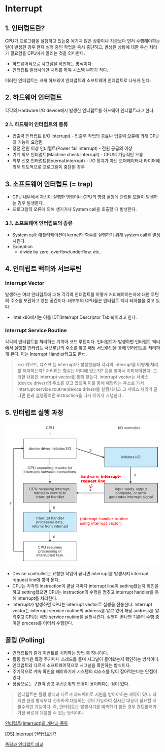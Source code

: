 # Interrupt
## 1. 인터럽트란?

CPU가 프로그램을 실행하고 있는중 예기치 않은 상황이나 지금보다 먼저 수행해야하는 일이  발생한 경우 현재 실행 중인 작업을 즉시 중단하고, 발생된 상황에 대한 우선 처리가 필요함을 CPU에게 알리는 것을 의미한다.

- 하드웨어적으로 시그널을 확인하는 방식이다.
- 인터럽트 발생시에만 처리를 하여 시스템 부하가 적다.

이러한 인터럽트는 크게 하드웨어 인터럽트와 소프트웨어 인터럽트로 나뉘게 된다.

## 2. 하드웨어 인터럽트

각각의 Hardware I/O device에서 발생한 인터럽트를 하드웨어 인터럽트라고 한다.

### 2.1. 하드웨어 인터럽트의 종류

- 입출력 인터럽트 (I/O interrupt) - 입출력 작업의 종료나 입출력 오류에 의해 CPU의 기능이 요청됨
- 정전,전원 이상 인터럽트(Power fail interrupt) - 전원 공급의 이상
- 기계 착오 인터럽트(Machine check interrupt) - CPU의 기능적인 오류
- 외부 신호 인터럽트(External interrupt) - I/O 장치가 아닌 오퍼레이터나 타이머에 의해 의도적으로 프로그램이 중단된 경우

## 3. 소프트웨어 인터럽트 (= trap)

- CPU 내부에서 자신이 실행한 명령이나 CPU의 명령 실행에 관련된 모듈이 발생하는 경우 발생한다.
- 프로그램의 오류에 의해 생기거나 System call을 호출할 때 발생한다.

### 3.1. 소프트웨어 인터럽트의 종류

- System call: 애플리케이션이 kernel의 함수를 실행하기 위해 system call을 발생시킨다.
- Exception
    - divide by zero, overflow/underflow, etc..

## 4. 인터럽트 백터와 서브루틴

### Interrupt Vector

발생하는 여러 인터럽트에 대해 각각의 인터럽트를 어떻게 처리해야하는지에 대한 루틴의 주소를 보관하고 있는 공간이다. 대부부의 CPU들은 인터럽트 백터 테이블을 갖고 있다.

- Intel x86에서는 이를 IDT(Interrupt Descriptor Table)이라고 한다.

### Interrupt Service Routine

각각의 인터럽트를 처리하는 기계어 코드 루틴이다. 인터럽트가 발생하면 인터럽트 백터에서 실행할 인터럽트 서브루틴의 주소를 찾고 해당 서브루틴을 통해 인터럽트를 처리하게 된다. 이는 Interrupt Handler라고도 한ㄷ.

> Ex) 키보드, 디스크 등 interrupt가 발생했을때 각각의 interrupt를 어떻게 처리를 해야하는지? 처리하는 함수는 어디에 있는지? 등을 찾아서 처리해야한다. 그러한 내용은 interrupt vector를 통해 찾는다. interrupt vector는 서비스(device driver)의 주소를 갖고 있으며 이를 통해 해당하는 주소로 가서 interrupt service routine(device driver)를 실행시키고 그 서비스 처리가 끝나면 원래 실행중이던 instruction을 다시 이어서 시행한다.
>

## 5. 인터럽트 실행 과정

![Untitled](img/Interrupt.png)

- Device controller는 요청한 작업이 끝나면 interrupt를 발생시켜 interrupt request line에 쌓아 둔다.
- CPU는 각각의 instruction이 끝날 때마다 interrupt line이 setting됐는지 확인을 하고 setting됐으면 CPU는 instruction의 수행을 멈추고 interrupt handler를 통해 interrupt를 처리한다.
- Interrupt가 발생하면 CPU는 interrupt vector로 실행을 전송한다. Interrupt vector는 interrupt service routine의 address를 알고 있어 해당 address를 알려주고 CPU는 해당 service routine을 실행시킨다. 실행이 끝나면 기존의 수행 중이던 process를 이어서 수행한다.

## 폴링 (Polling)

- 인터럽트와 같게 이벤트를 처리하는 방법 중 하나이다.
- 폴링 방식은 특정 주기마다 스레드를 돌며 시그널이 들어왔는지 확인하는 방식이다.
- 인터럽트와 다르게 소프트웨어적으로 시그널을 확인하는 방식이다.
- 주기적으로 계속 확인을 해야하기에 시스템의 리소스를 많이 잡아먹는다는 단점이 있다.
- 장점으로는 구현이 쉽고 우선순위의 변경이 용이하다는 점이 있다.

> 인터럽트는 폴링 방식과 다르게 하드웨어로 지원을 받아야하는 제약이 있다. 하지만 폴링 방식보다 신속하게 대응하는 것이 가능하여 실시간 대응이 필요할 때 필수적인 기능이다. 즉, 인터럽트는 발생시기를 예측하기 힘든 경우 컨트롤러가 가장 빠르게 대응할 수 있는 방식이다.
>

[인터럽트(Interrupt)의 개념과 종류](https://raisonde.tistory.com/entry/%EC%9D%B8%ED%84%B0%EB%9F%BD%ED%8A%B8Interrupt%EC%9D%98-%EA%B0%9C%EB%85%90%EA%B3%BC-%EC%A2%85%EB%A5%98)

[[OS] Interrupt 인터럽트란?](https://doh-an.tistory.com/31)

[폴링과 인터럽트 비교](https://kkhipp.tistory.com/155)
